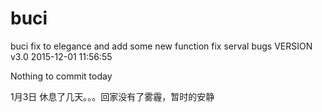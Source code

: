 # buci
buci fix to elegance and add some new function fix serval bugs VERSION v3.0 2015-12-01 11:56:55

Nothing to commit today 

1月3日 休息了几天。。。回家没有了雾霾，暂时的安静
